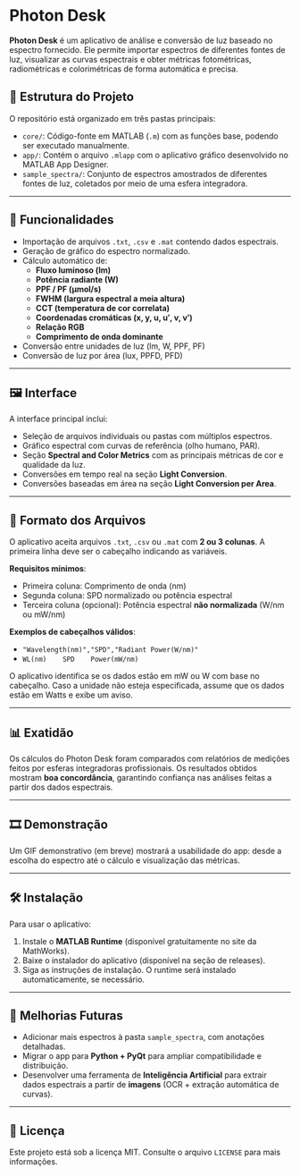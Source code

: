 # Photon Desk

**Photon Desk** é um aplicativo de análise e conversão de luz baseado no espectro fornecido. Ele permite importar espectros de diferentes fontes de luz, visualizar as curvas espectrais e obter métricas fotométricas, radiométricas e colorimétricas de forma automática e precisa.

## 📂 Estrutura do Projeto

O repositório está organizado em três pastas principais:

- `core/`: Código-fonte em MATLAB (`.m`) com as funções base, podendo ser executado manualmente.
- `app/`: Contém o arquivo `.mlapp` com o aplicativo gráfico desenvolvido no MATLAB App Designer.
- `sample_spectra/`: Conjunto de espectros amostrados de diferentes fontes de luz, coletados por meio de uma esfera integradora.

---

## 🧪 Funcionalidades

- Importação de arquivos `.txt`, `.csv` e `.mat` contendo dados espectrais.
- Geração de gráfico do espectro normalizado.
- Cálculo automático de:
  - **Fluxo luminoso (lm)**
  - **Potência radiante (W)**
  - **PPF / PF (μmol/s)**
  - **FWHM (largura espectral a meia altura)**
  - **CCT (temperatura de cor correlata)**
  - **Coordenadas cromáticas (x, y, u, u′, v, v′)**
  - **Relação RGB**
  - **Comprimento de onda dominante**
- Conversão entre unidades de luz (lm, W, PPF, PF)
- Conversão de luz por área (lux, PPFD, PFD)

---

## 🖼 Interface

A interface principal inclui:

- Seleção de arquivos individuais ou pastas com múltiplos espectros.
- Gráfico espectral com curvas de referência (olho humano, PAR).
- Seção **Spectral and Color Metrics** com as principais métricas de cor e qualidade da luz.
- Conversões em tempo real na seção **Light Conversion**.
- Conversões baseadas em área na seção **Light Conversion per Area**.

---

## 📁 Formato dos Arquivos

O aplicativo aceita arquivos `.txt`, `.csv` ou `.mat` com **2 ou 3 colunas**. A primeira linha deve ser o cabeçalho indicando as variáveis.

**Requisitos mínimos**:
- Primeira coluna: Comprimento de onda (nm)
- Segunda coluna: SPD normalizado ou potência espectral
- Terceira coluna (opcional): Potência espectral **não normalizada** (W/nm ou mW/nm)

**Exemplos de cabeçalhos válidos**:

- `"Wavelength(nm)","SPD","Radiant Power(W/nm)"`
- `WL(nm)    SPD    Power(mW/nm)`

O aplicativo identifica se os dados estão em mW ou W com base no cabeçalho. Caso a unidade não esteja especificada, assume que os dados estão em Watts e exibe um aviso.

---

## 📊 Exatidão

Os cálculos do Photon Desk foram comparados com relatórios de medições feitos por esferas integradoras profissionais. Os resultados obtidos mostram **boa concordância**, garantindo confiança nas análises feitas a partir dos dados espectrais.

---

## 🎞 Demonstração

Um GIF demonstrativo (em breve) mostrará a usabilidade do app: desde a escolha do espectro até o cálculo e visualização das métricas.

---

## 🛠 Instalação

Para usar o aplicativo:

1. Instale o **MATLAB Runtime** (disponível gratuitamente no site da MathWorks).
2. Baixe o instalador do aplicativo (disponível na seção de releases).
3. Siga as instruções de instalação. O runtime será instalado automaticamente, se necessário.

---

## 🚧 Melhorias Futuras

- Adicionar mais espectros à pasta `sample_spectra`, com anotações detalhadas.
- Migrar o app para **Python + PyQt** para ampliar compatibilidade e distribuição.
- Desenvolver uma ferramenta de **Inteligência Artificial** para extrair dados espectrais a partir de **imagens** (OCR + extração automática de curvas).

---

## 📜 Licença

Este projeto está sob a licença MIT. Consulte o arquivo `LICENSE` para mais informações.
